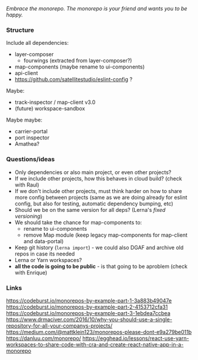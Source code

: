 _Embrace the monorepo. The monorepo is your friend and wants you to be happy._

### Structure

Include all dependencies:
- layer-composer
   - fourwings (extracted from layer-composer?)
- map-components (maybe rename to ui-components)
- api-client
- https://github.com/satellitestudio/eslint-config ?

Maybe:
- track-inspector / map-client v3.0
- (future) workspace-sandbox

Maybe maybe:
- carrier-portal
- port inspector
- Amathea?


### Questions/ideas

- Only dependencies or also main project, or even other projects?
- If we include other projects, how this behaves in cloud build? (check with Raul)
- If we don't include other projects, must think harder on how to share more config between projects (same as we are doing already for eslint config, but also for testing, automatic dependency bumping, etc)
- Should we be on the same version for all deps? (Lerna's _fixed versioning_)
- We should take the chance for map-components to:
  - rename to ui-components
  - remove Map module (keep legacy map-components for map-client and data-portal) 
- Keep git history (`lerna import`) - we could also DGAF and archive old repos in case its needed
- Lerna or Yarn workspaces?
- **all the code is going to be public** - is that going to be aproblem (check with Enrique)


### Links

https://codeburst.io/monorepos-by-example-part-1-3a883b49047e
https://codeburst.io/monorepos-by-example-part-2-4153712cfa31
https://codeburst.io/monorepos-by-example-part-3-1ebdea7ccbea
https://www.drmaciver.com/2016/10/why-you-should-use-a-single-repository-for-all-your-companys-projects/
https://medium.com/@mattklein123/monorepos-please-dont-e9a279be011b
https://danluu.com/monorepo/
https://egghead.io/lessons/react-use-yarn-workspaces-to-share-code-with-cra-and-create-react-native-app-in-a-monorepo
